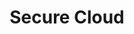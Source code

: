 ---
employer: "DEFA AS"
division: "Research & Development"
timespan: "Jan 2023 Mar 2023"
title: "Secure Cloud"
role: "Backend developer"
description: "Built a proxy/secure cloud solution for activating payment of extra features in-app for end customer of 
charging station. The payment platform used is called Stripe and the backend has been built up using Java and Gradle, 
with communication towards an already existing Graphql endpoint, see 'DEFA Power Configuration'."
---